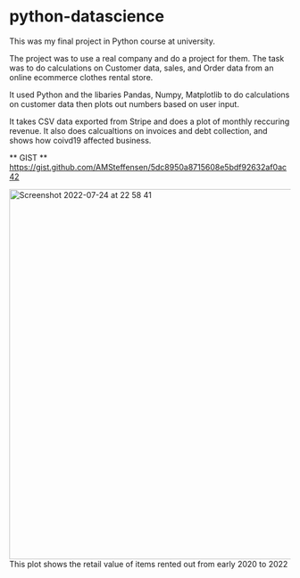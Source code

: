 # python-datascience
This was my final project in Python course at university. 

The project was to use a real company and do a project for them. 
The task was to do calculations on Customer data, sales, and Order data
from an online ecommerce clothes rental store. 

It used Python and the libaries Pandas, Numpy, Matplotlib to do calculations on customer data 
then plots out numbers based on user input. 

It takes CSV data exported from Stripe and does a plot of monthly reccuring revenue. 
It also does calcualtions on invoices and debt collection, and shows how coivd19 affected business. 

** GIST **
https://gist.github.com/AMSteffensen/5dc8950a8715608e5bdf92632af0ac42

<img width="664" alt="Screenshot 2022-07-24 at 22 58 41" src="https://user-images.githubusercontent.com/25030428/180665664-33517f0c-f759-4cf1-a64d-b63bd673f650.png">
This plot shows the retail value of items rented out from early 2020 to 2022
